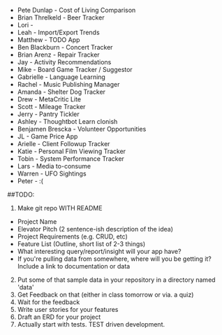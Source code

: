 * Pete Dunlap - Cost of Living Comparison
* Brian Threlkeld - Beer Tracker
* Lori - 
* Leah - Import/Export Trends
* Matthew - TODO App
* Ben Blackburn - Concert Tracker
* Brian Arenz - Repair Tracker
* Jay - Activity Recommendations
* Mike - Board Game Tracker / Suggestor
* Gabrielle - Language Learning
* Rachel - Music Publishing Manager
* Amanda - Shelter Dog Tracker
* Drew - MetaCritic Lite
* Scott - Mileage Tracker
* Jerry - Pantry Tickler
* Ashley - Thoughtbot Learn clonish
* Benjamen Brescka - Volunteer Opportunities
* JL - Game Price App
* Arielle - Client Followup Tracker
* Katie - Personal Film Viewing Tracker
* Tobin - System Performance Tracker
* Lars - Media to-consume
* Warren - UFO Sightings
* Peter - :(


##TODO:

1. Make git repo WITH README
  * Project Name
  * Elevator Pitch (2 sentence-ish description of the idea)
  * Project Requirements (e.g. CRUD, etc)
  * Feature List (Outline, short list of 2-3 things)
  * What interesting query/report/insight will your app have?
  * If you're pulling data from somewhere, where will you be getting it? Include a link to documentation or data
2. Put some of that sample data in your repository in a directory named 'data'
2. Get Feedback on that (either in class tomorrow or via. a quiz)
3. Wait for the feedback
4. Write user stories for your features
5. Draft an ERD for your project
6. Actually start with tests. TEST driven development.
